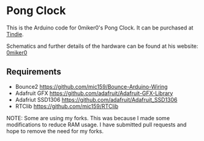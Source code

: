 Pong Clock
==========

This is the Arduino code for 0miker0's Pong Clock.
It can be purchased at [Tindie](https://www.tindie.com/products/miker/pongclock-complete-kit/ "Pong Clock Complete Kit").

Schematics and further details of the hardware can be found at his website: [0miker0](https://sites.google.com/site/0miker0/pongclock)



Requirements
------------

 * Bounce2 https://github.com/mic159/Bounce-Arduino-Wiring
 * Adafruit GFX https://github.com/adafruit/Adafruit-GFX-Library
 * Adafriut SSD1306 https://github.com/adafruit/Adafruit_SSD1306
 * RTClib https://github.com/mic159/RTClib

NOTE: Some are using my forks. This was because I made some modifications to reduce RAM usage.
I have submitted pull requests and hope to remove the need for my forks.

